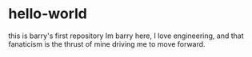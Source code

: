 # hello-world
this is barry's first repository
Im barry here, I love engineering, and that fanaticism is the thrust of mine driving me to move forward.
